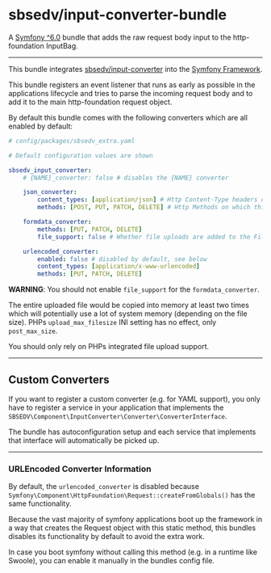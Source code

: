 # sbsedv/input-converter-bundle

A [Symfony ^6.0](https://symfony.com/) bundle that adds the raw request body input to the http-foundation InputBag.

---

This bundle integrates [sbsedv/input-converter](https://github.com/SBSEDV/input-converter-php) into the [Symfony Framework](https://symfony.com/).

This bundle registers an event listener that runs as early as possible in the applications lifecycle and tries to parse the incoming request body
and to add it to the main http-foundation request object.

By default this bundle comes with the following converters which are all enabled by default:

```yaml
# config/packages/sbsedv_extra.yaml

# Default configuration values are shown

sbsedv_input_converter:
    # {NAME}_converter: false # disables the {NAME} converter

    json_converter:
        content_types: [application/json] # Http Content-Type headers on which this converter is work
        methods: [POST, PUT, PATCH, DELETE] # Http Methods on which this convert will work

    formdata_converter:
        methods: [PUT, PATCH, DELETE]
        file_support: false # Whether file uploads are added to the FileBag

    urlencoded_converter:
        enabled: false # disabled by default, see below
        content_types: [application/x-www-urlencoded]
        methods: [PUT, PATCH, DELETE]
```

**WARNING**: You should not enable `file_support` for the `formdata_converter`.

The entire uploaded file would be copied into memory at least two times which will potentially use a lot of system memory (depending on the file size).
PHPs `upload_max_filesize` INI setting has no effect, only `post_max_size`.

You should only rely on PHPs integrated file upload support.

---

## **Custom Converters**

If you want to register a custom converter (e.g. for YAML support), you only have to register a service in your application that implements the `SBSEDV\Component\InputConverter\Converter\ConverterInterface`.

The bundle has autoconfiguration setup and each service that implements that interface will automatically be picked up.

---

### URLEncoded Converter Information

By default, the `urlencoded_converter` is disabled because `Symfony\Component\HttpFoundation\Request::createFromGlobals()` has the same functionality.

Because the vast majority of symfony applications boot up the framework in a way that creates the Request object with this static method, this bundles
disables its functionality by default to avoid the extra work.

In case you boot symfony without calling this method (e.g. in a runtime like Swoole), you can enable it manually in the bundles config file.
